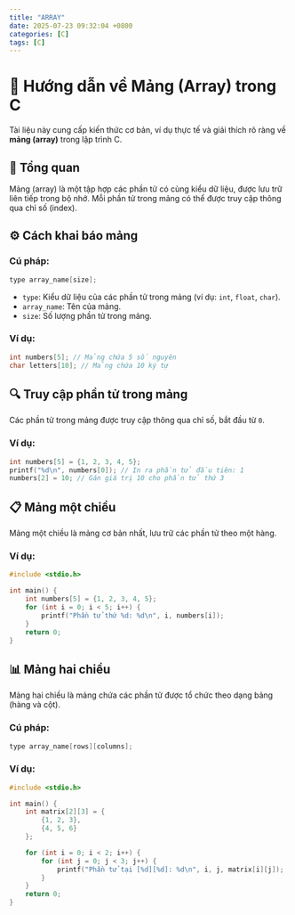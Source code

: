 ```yaml
---
title: "ARRAY"
date: 2025-07-23 09:32:04 +0800
categories: [C]
tags: [C]
---
```


# 📖 Hướng dẫn về Mảng (Array) trong C

Tài liệu này cung cấp kiến thức cơ bản, ví dụ thực tế và giải thích rõ ràng về **mảng (array)** trong lập trình C.

## 🧠 Tổng quan

Mảng (array) là một tập hợp các phần tử có cùng kiểu dữ liệu, được lưu trữ liên tiếp trong bộ nhớ. Mỗi phần tử trong mảng có thể được truy cập thông qua chỉ số (index).

## ⚙️ Cách khai báo mảng

### Cú pháp:
```c
type array_name[size];
```
- `type`: Kiểu dữ liệu của các phần tử trong mảng (ví dụ: `int`, `float`, `char`).
- `array_name`: Tên của mảng.
- `size`: Số lượng phần tử trong mảng.

### Ví dụ:
```c
int numbers[5]; // Mảng chứa 5 số nguyên
char letters[10]; // Mảng chứa 10 ký tự
```
## 🔍 Truy cập phần tử trong mảng
Các phần tử trong mảng được truy cập thông qua chỉ số, bắt đầu từ `0`.

### Ví dụ:
```c
int numbers[5] = {1, 2, 3, 4, 5};
printf("%d\n", numbers[0]); // In ra phần tử đầu tiên: 1
numbers[2] = 10; // Gán giá trị 10 cho phần tử thứ 3
```
## 📋 Mảng một chiều
Mảng một chiều là mảng cơ bản nhất, lưu trữ các phần tử theo một hàng.
### Ví dụ:
```c
#include <stdio.h>

int main() {
    int numbers[5] = {1, 2, 3, 4, 5};
    for (int i = 0; i < 5; i++) {
        printf("Phần tử thứ %d: %d\n", i, numbers[i]);
    }
    return 0;
}
```
## 📊 Mảng hai chiều
Mảng hai chiều là mảng chứa các phần tử được tổ chức theo dạng bảng (hàng và cột).

### Cú pháp:
```c
type array_name[rows][columns];
```
### Ví dụ:
```c
#include <stdio.h>

int main() {
    int matrix[2][3] = {
        {1, 2, 3},
        {4, 5, 6}
    };

    for (int i = 0; i < 2; i++) {
        for (int j = 0; j < 3; j++) {
            printf("Phần tử tại [%d][%d]: %d\n", i, j, matrix[i][j]);
        }
    }
    return 0;
}
```